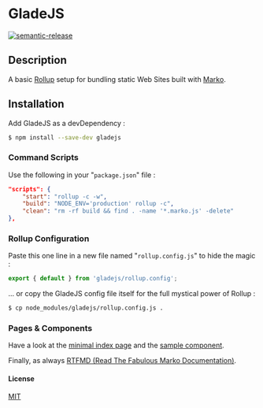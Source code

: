 # GladeJS

[![semantic-release](https://img.shields.io/badge/%20%20%F0%9F%93%A6%F0%9F%9A%80-semantic--release-e10079.svg)](https://github.com/semantic-release/semantic-release)

## Description
A basic [Rollup](https://rollupjs.org/) setup for bundling static Web Sites built with [Marko](https://markojs.com/).

## Installation
Add GladeJS as a devDependency :
```bash
$ npm install --save-dev gladejs
```

### Command Scripts
Use the following in your "`package.json`" file :
```json
"scripts": {
    "start": "rollup -c -w",
    "build": "NODE_ENV='production' rollup -c",
    "clean": "rm -rf build && find . -name '*.marko.js' -delete"
},
```

### Rollup Configuration
Paste this one line in a new file named "`rollup.config.js`" to hide the magic :
```js
export { default } from 'gladejs/rollup.config';
```
... or copy the GladeJS config file itself for the full mystical power of Rollup :
```sh
$ cp node_modules/gladejs/rollup.config.js .
```

### Pages & Components
Have a look  at the [minimal index page](./pages/index.marko) and the [sample component](./components/counter.marko).

Finally, as always [RTFMD (Read The Fabulous Marko Documentation)](https://markojs.com/docs/getting-started/).

#### License
[MIT](./LICENSE)
